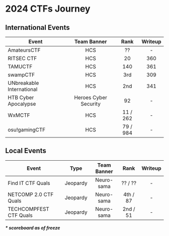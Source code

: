 # 2024 CTFs Journey

## International Events
| Event | Team Banner | Rank | Writeup |
| --- | :---: |  :---: | :---: |
| AmateursCTF | HCS | ?? | - |
| RITSEC CTF | HCS | 20 | 360 |
| TAMUCTF | HCS | 140 | 361 |
| swampCTF | HCS | 3rd | 309 |
| UNbreakable International | HCS | 2nd | 341 |
| HTB Cyber Apocalypse | Heroes Cyber Security | 92 | - |
| WxMCTF | HCS | 11 / 262 | - |
| osu!gamingCTF | HCS | 79 / 984 | - | 
    
    
## Local Events
| Event | Type | Team Banner | Rank | Writeup |
| --- | :---: |  :---: |  :---: | :---: |
| Find IT CTF Quals |  Jeopardy | Neuro-sama | ?? / ?? | - |
| NETCOMP 2.0 CTF Quals |  Jeopardy | Neuro-sama | 4th / 87 | - |
| TECHCOMPFEST CTF Quals |  Jeopardy | Neuro-sama | 2nd / 51 | - |

_***\* scoreboard as of freeze***_